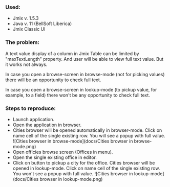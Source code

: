 ### Used:
* Jmix v. 1.5.3
* Java v. 11 (BellSoft Liberica)
* Jmix Classic UI

### The problem:
A text value display of a column in Jmix Table can be limited by "maxTextLength" property. And user will be able to view full text value. But it works not always. 

In case you open a browse-screen in browse-mode (not for picking values) there will be an opportunity to check full text. 

In case you open a browse-screen in lookup-mode (to pickup value, for example, to a field) there won't be any opportunity to check full text. 

### Steps to reproduce:
* Launch application.
* Open the application in browser.
* Cities browser will be opened automatically in browser-mode. Click on name cell of the single existing row. You will see a popup with full value.
![Cities browser in browse-mode](docs/Cities browser in browse-mode.png)
* Open officies browse screen (Offices in menu).
* Open the single existing office in editor.
* Click on button to pickup a city for the office. Cities browser will be opened in lookup-mode. Click on name cell of the single existing row. You won't see a popup with full value.
![Cities browser in lookup-mode](docs/Cities browser in lookup-mode.png)